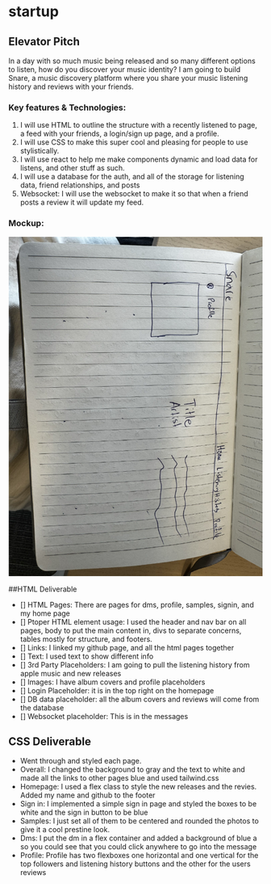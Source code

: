 # startup

## Elevator Pitch
In a day with so much music being released and so many different options to listen, how do you discover your music identity? I am going to build Snare, a music discovery platform where you share your music listening history and reviews with your friends.

### Key features & Technologies:
1. I will use HTML to outline the structure with a recently listened to page, a feed with your friends, a login/sign up page, and a profile. 
2. I will use CSS to make this super cool and pleasing for people to use stylistically.
3. I will use react to help me make components dynamic and load data for listens, and other stuff as such. 
4. I will use a database for the auth, and all of the storage for listening data, friend relationships, and posts
5. Websocket: I will use the websocket to make it so that when a friend posts a review it will update my feed. 

### Mockup:
![Mockup](Images/Mockup.jpg)

##HTML Deliverable
- [] HTML Pages: There are pages for dms, profile, samples, signin, and my home page
- [] Ptoper HTML element usage: I used the header and nav bar on all pages, body to put the main content in, divs to separate concerns, tables mostly for structure, and footers. 
- [] Links: I linked my github page, and all the html pages together
- [] Text: I used text to show different info
- [] 3rd Party Placeholders: I am going to pull the listening history from apple music and new releases
- [] Images: I have album covers and profile placeholders
- [] Login Placeholder: it is in the top right on the homepage
- [] DB data placeholder: all the album covers and reviews will come from the database
- [] Websocket placeholder: This is in the messages



## CSS Deliverable
- Went through and styled each page. 
- Overall: I changed the background to gray and the text to white and made all the links to other pages blue and used tailwind.css
- Homepage: I used a flex class to style the new releases and the revies. Added my name and github to the footer
- Sign in: I implemented a simple sign in page and styled the boxes to be white and the sign in button to be blue
- Samples: I just set all of them to be centered and rounded the photos to give it a cool prestine look.
- Dms: I put the dm in a flex container and added a background of blue a so you could see that you could click anywhere to go into the message
- Profile: Profile has two flexboxes one horizontal and one vertical for the top followers and listening history buttons and the other for the users reviews